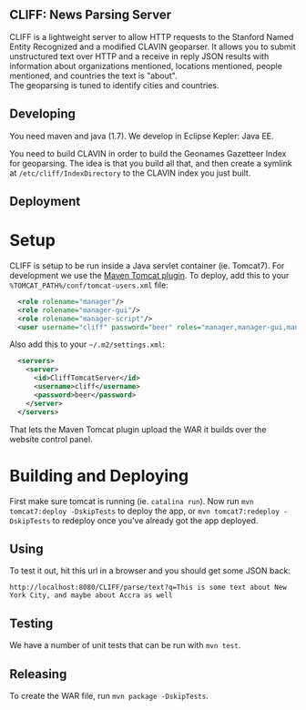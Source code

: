 CLIFF: News Parsing Server
--------------------------

CLIFF is a lightweight server to allow HTTP requests to the Stanford Named Entity 
Recognized and a modified CLAVIN geoparser.  It allows you to submit unstructured text 
over HTTP and a receive in reply JSON results with information about organizations 
mentioned, locations mentioned, people mentioned, and countries the text is "about".  
The geoparsing is tuned to identify cities and countries.

Developing
----------

You need maven and java (1.7).  We develop in Eclipse Kepler: Java EE.

You need to build CLAVIN in order to build the Geonames Gazetteer Index for geoparsing. 
The idea is that you build all that, and then create a symlink at `/etc/cliff/IndexDirectory` 
to the CLAVIN index you just built.

Deployment
----------

# Setup

CLIFF is setup to be run inside a Java servlet container (ie. Tomcat7).  For development 
we use the [Maven Tomcat plugin](http://tomcat.apache.org/maven-plugin.html).  To deploy, 
add this to your `%TOMCAT_PATH%/conf/tomcat-users.xml` file:
```xml
  <role rolename="manager"/>
  <role rolename="manager-gui"/>
  <role rolename="manager-script"/>
  <user username="cliff" password="beer" roles="manager,manager-gui,manager-script"/>
```
Also add this to your `~/.m2/settings.xml`:
```xml
  <servers>
    <server>
	  <id>CliffTomcatServer</id>
      <username>cliff</username>
      <password>beer</password>
    </server>
  </servers>
```
That lets the Maven Tomcat plugin upload the WAR it builds over the website control panel.

# Building and Deploying

First make sure tomcat is running (ie. `catalina run`). Now run `mvn tomcat7:deploy -DskipTests` 
to deploy the app, or `mvn tomcat7:redeploy -DskipTests` to redeploy once you've already got 
the app deployed.

Using
-----

To test it out, hit this url in a browser and you should get some JSON back:

```
http://localhost:8080/CLIFF/parse/text?q=This is some text about New York City, and maybe about Accra as well
```

Testing
-------

We have a number of unit tests that can be run with `mvn test`.

Releasing
---------

To create the WAR file, run `mvn package -DskipTests`.
